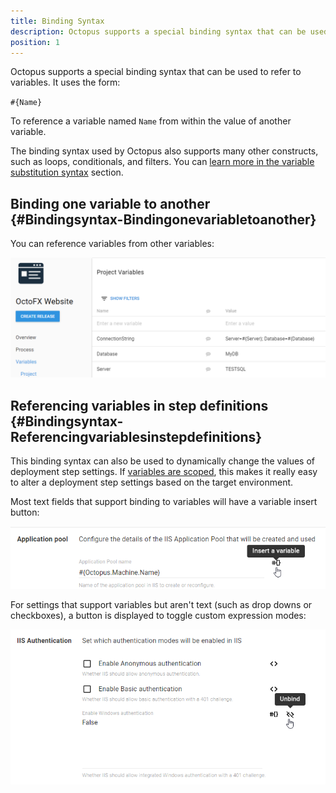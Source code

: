 ```yaml
---
title: Binding Syntax
description: Octopus supports a special binding syntax that can be used to refer to variables.
position: 1
---
```


Octopus supports a special binding syntax that can be used to refer to variables. It uses the form:

`#{Name}`

To reference a variable named `Name` from within the value of another variable.

The binding syntax used by Octopus also supports many other constructs, such as loops, conditionals, and filters. You can [learn more in the variable substitution syntax](/docs/deployment-process/variables/variable-substitution-syntax.md) section.

## Binding one variable to another {#Bindingsyntax-Bindingonevariabletoanother}

You can reference variables from other variables:

![](/docs/images/3048310/3278295.png "width=500")

## Referencing variables in step definitions {#Bindingsyntax-Referencingvariablesinstepdefinitions}

This binding syntax can also be used to dynamically change the values of deployment step settings. If [variables are scoped](/docs/deployment-process/variables/scoping-variables.md), this makes it really easy to alter a deployment step settings based on the target environment.

Most text fields that support binding to variables will have a variable insert button:

![](/docs/images/3048310/3278296.png)

For settings that support variables but aren't text (such as drop downs or checkboxes), a button is displayed to toggle custom expression modes:

![](/docs/images/3048310/3278297.png)
